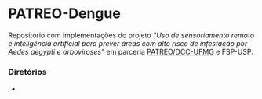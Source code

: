 # PATREO-Dengue


Repositório com implementações do projeto _"Uso de sensoriamento remoto e inteligência artificial para prever áreas com alto risco de infestação por Aedes aegypti e arboviroses"_ em parceria [PATREO/DCC-UFMG](http://patreo.dcc.ufmg.br) e FSP-USP.

### Diretórios
- 
